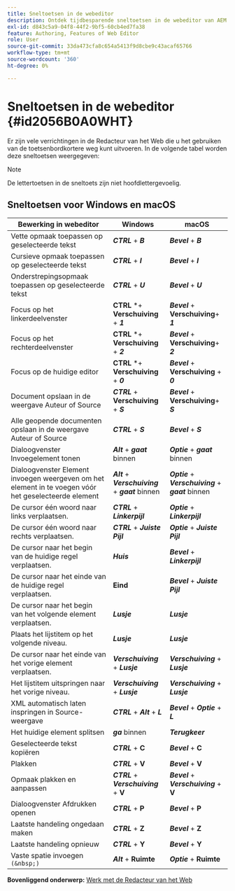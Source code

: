 ```yaml
---
title: Sneltoetsen in de webeditor
description: Ontdek tijdbesparende sneltoetsen in de webeditor van AEM Guides.
exl-id: d843c5a9-04f8-44f2-9bf5-60cb4ed7fa38
feature: Authoring, Features of Web Editor
role: User
source-git-commit: 33da473cfa8c654a5413f9d8cbe9c43acaf65766
workflow-type: tm+mt
source-wordcount: '360'
ht-degree: 0%

---
```


# Sneltoetsen in de webeditor {#id2056B0A0WHT}

Er zijn vele verrichtingen in de Redacteur van het Web die u het gebruiken van de toetsenbordkortere weg kunt uitvoeren. In de volgende tabel worden deze sneltoetsen weergegeven:

>[!NOTE]
>
> De lettertoetsen in de sneltoets zijn niet hoofdlettergevoelig.

## Sneltoetsen voor Windows en macOS

| Bewerking in webeditor | Windows | macOS |
|-----------------------|-----------------|-----------------|
| Vette opmaak toepassen op geselecteerde tekst | ***CTRL*** + ***B*** | ***Bevel*** + ***B*** |
| Cursieve opmaak toepassen op geselecteerde tekst | ***CTRL*** + ***I*** | ***Bevel*** + ***I*** |
| Onderstrepingsopmaak toepassen op geselecteerde tekst | ***CTRL*** + ***U*** | ***Bevel*** + ***U*** |
| Focus op het linkerdeelvenster | **CTRL** *+ **Verschuiving** + ***1*** | ***Bevel*** + **Verschuiving**+ ***1*** |
| Focus op het rechterdeelvenster | **CTRL** *+ **Verschuiving** + ***2*** | ***Bevel*** + **Verschuiving**+ ***2*** |
| Focus op de huidige editor | **CTRL** *+ **Verschuiving** + ***0*** | ***Bevel*** + **Verschuiving** + ***0*** |
| Document opslaan in de weergave Auteur of Source | ***CTRL*** + **Verschuiving** + ***S*** | ***Bevel*** + **Verschuiving**+ ***S*** |
| Alle geopende documenten opslaan in de weergave Auteur of Source | ***CTRL*** + ***S*** | ***Bevel*** + ***S*** |
| Dialoogvenster Invoegelement tonen | ***Alt*** + ***gaat*** binnen | ***Optie*** + ***gaat*** binnen |
| Dialoogvenster Element invoegen weergeven om het element in te voegen vóór het geselecteerde element | ***Alt*** + ***Verschuiving*** + ***gaat*** binnen | ***Optie*** + ***Verschuiving*** + ***gaat*** binnen |
| De cursor één woord naar links verplaatsen. | ***CTRL*** + ***Linkerpijl*** | ***Optie*** + ***Linkerpijl*** |
| De cursor één woord naar rechts verplaatsen. | ***CTRL*** + ***Juiste Pijl*** | ***Optie*** + ***Juiste Pijl*** |
| De cursor naar het begin van de huidige regel verplaatsen. | ***Huis*** | ***Bevel*** + ***Linkerpijl*** |
| De cursor naar het einde van de huidige regel verplaatsen. | **Eind** | ***Bevel*** + ***Juiste Pijl*** |
| De cursor naar het begin van het volgende element verplaatsen. | ***Lusje*** | ***Lusje*** |
| Plaats het lijstitem op het volgende niveau. | ***Lusje*** | ***Lusje*** |
| De cursor naar het einde van het vorige element verplaatsen. | ***Verschuiving*** + ***Lusje*** | ***Verschuiving*** + ***Lusje*** |
| Het lijstitem uitspringen naar het vorige niveau. | ***Verschuiving*** + ***Lusje*** | ***Verschuiving*** + ***Lusje*** |
| XML automatisch laten inspringen in Source-weergave | ***CTRL*** + ***Alt*** + ***L*** | ***Bevel*** + ***Optie*** + ***L*** |
| Het huidige element splitsen | ***ga*** binnen | ***Terugkeer*** |
| Geselecteerde tekst kopiëren | ***CTRL*** + **C** | ***Bevel*** + **C** |
| Plakken | ***CTRL*** + **V** | ***Bevel*** + **V** |
| Opmaak plakken en aanpassen | ***CTRL*** + ***Verschuiving*** + **V** | ***Bevel*** + ***Verschuiving*** + **V** |
| Dialoogvenster Afdrukken openen | ***CTRL*** + **P** | ***Bevel*** + **P** |
| Laatste handeling ongedaan maken | ***CTRL*** + **Z** | ***Bevel*** + **Z** |
| Laatste handeling opnieuw | ***CTRL*** + **Y** | ***Bevel*** + **Y** |
| Vaste spatie invoegen `(&nbsp;)` | ***Alt*** + **Ruimte** | ***Optie*** + **Ruimte** |

**Bovenliggend onderwerp:** [ Werk met de Redacteur van het Web ](web-editor.md)
